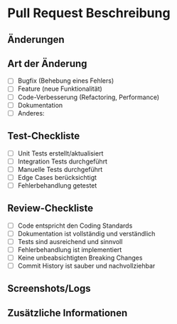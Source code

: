 # Pull Request Beschreibung

## Änderungen
<!-- Beschreibe die wichtigsten Änderungen und den Zweck dieses Pull Requests -->

## Art der Änderung
<!-- Markiere die zutreffenden Optionen mit [x] -->
- [ ] Bugfix (Behebung eines Fehlers)
- [ ] Feature (neue Funktionalität)
- [ ] Code-Verbesserung (Refactoring, Performance)
- [ ] Dokumentation
- [ ] Anderes: 

## Test-Checkliste
<!-- Markiere die durchgeführten Tests mit [x] -->
- [ ] Unit Tests erstellt/aktualisiert
- [ ] Integration Tests durchgeführt
- [ ] Manuelle Tests durchgeführt
- [ ] Edge Cases berücksichtigt
- [ ] Fehlerbehandlung getestet

## Review-Checkliste
<!-- Für Reviewer: Bitte überprüfe die folgenden Punkte -->
- [ ] Code entspricht den Coding Standards
- [ ] Dokumentation ist vollständig und verständlich
- [ ] Tests sind ausreichend und sinnvoll
- [ ] Fehlerbehandlung ist implementiert
- [ ] Keine unbeabsichtigten Breaking Changes
- [ ] Commit History ist sauber und nachvollziehbar

## Screenshots/Logs
<!-- Falls zutreffend, füge Screenshots oder relevante Logs hinzu -->

## Zusätzliche Informationen
<!-- Weitere relevante Informationen, Kontext oder Links -->
